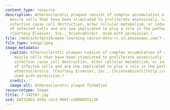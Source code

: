 ```yaml
---
content_type: resource
description: Atherosclerotic plaques consist of complex accumulation of arterial smooth
  muscle cells that have been stimulated to proliferate excessively. Latent viral
  infection cause cell destruction, alter cellular metabolism, or induce transformation
  of infected cells and are now implicated to play a role in the pathogenesis of atherosclerosis.
  (Courtesy Elsevier, Inc., ScienceDirect. Used with permission.)
file: /media/https%3A/open-learning-course-data-rc.s3.amazonaws.com/7-342-chronic-infection-and-inflammation-what-are-the-consequences-on-your-health-fall-2007/58f328b2458ac2c3960fcdd000351c38_7-342f07.jpg
file_type: image/jpeg
image_metadata:
  caption: Atherosclerotic plaques consist of complex accumulation of arterial smooth
    muscle cells that have been stimulated to proliferate excessively. Latent viral
    infection cause cell destruction, alter cellular metabolism, or induce transformation
    of infected cells and are now implicated to play a role in the pathogenesis of
    atherosclerosis. (Courtesy Elsevier, Inc., [ScienceDirect](http://www.sciencedirect.com/).
    Used with permission.)
  credit: ''
  image-alt: Atherosclerotic plaque formation
resourcetype: Image
title: 7-342f07.jpg
uid: 58f328b2-458a-c2c3-960f-cdd000351c38
---
```


